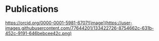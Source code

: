 # Publications

https://orcid.org/0000-0001-5981-6707![image](https://user-images.githubusercontent.com/77644201/133422726-8754662c-631b-452c-9191-646bebcee42c.png)

